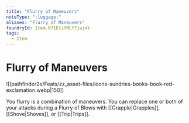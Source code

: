```yaml
---
title: "Flurry of Maneuvers"
noteType: ":luggage:"
aliases: "Flurry of Maneuvers"
foundryId: Item.071ElifMLY7jwjmY
tags:
  - Item
---
```


# Flurry of Maneuvers
![[pathfinder2e/Feats/zz_asset-files/icons-sundries-books-book-red-exclamation.webp|150]]

You flurry is a combination of maneuvers. You can replace one or both of your attacks during a Flurry of Blows with [[Grapple|Grapples]], [[Shove|Shoves]], or [[Trip|Trips]].
